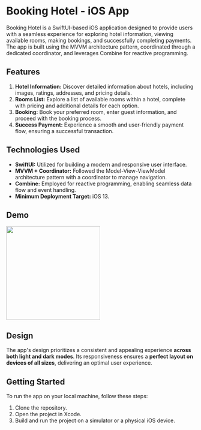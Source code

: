 # Booking Hotel - iOS App

Booking Hotel is a SwiftUI-based iOS application designed to provide users with a seamless experience for exploring hotel information, viewing available rooms, making bookings, and successfully completing payments. The app is built using the MVVM architecture pattern, coordinated through a dedicated coordinator, and leverages Combine for reactive programming.

## Features

1. **Hotel Information:** Discover detailed information about hotels, including images, ratings, addresses, and pricing details.
2. **Rooms List:** Explore a list of available rooms within a hotel, complete with pricing and additional details for each option.
3. **Booking:** Book your preferred room, enter guest information, and proceed with the booking process.
4. **Success Payment:** Experience a smooth and user-friendly payment flow, ensuring a successful transaction.

## Technologies Used

- **SwiftUI:** Utilized for building a modern and responsive user interface.
- **MVVM + Coordinator:** Followed the Model-View-ViewModel architecture pattern with a coordinator to manage navigation.
- **Combine:** Employed for reactive programming, enabling seamless data flow and event handling.
- **Minimum Deployment Target:** iOS 13.

## Demo

<img src="https://github.com/sessiyevat/booking-hotel-app/assets/78643530/d1457b78-4030-48cb-9203-32e8103c8891" width="250">

## Design

The app's design prioritizes a consistent and appealing experience **across both light and dark modes**. Its responsiveness ensures a **perfect layout on devices of all sizes**, delivering an optimal user experience.

## Getting Started

To run the app on your local machine, follow these steps:

1. Clone the repository.
2. Open the project in Xcode.
3. Build and run the project on a simulator or a physical iOS device.
